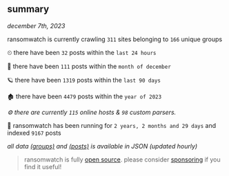 
## summary
_december 7th, 2023_

ransomwatch is currently crawling `311` sites belonging to `166` unique groups

⏲ there have been `32` posts within the `last 24 hours`

🦈 there have been `111` posts within the `month of december`

🪐 there have been `1319` posts within the `last 90 days`

🏚 there have been `4479` posts within the `year of 2023`

_⚙️ there are currently `115` online hosts & `98` custom parsers._

🦕 ransomwatch has been running for `2 years, 2 months and 29 days` and indexed `9167` posts

_all data  [(groups)](http://ransomwhat.telemetry.ltd/groups) and [(posts)](http://ransomwhat.telemetry.ltd/posts) is available in JSON (updated hourly)_

> ransomwatch is fully [open source](https://github.com/joshhighet/ransomwatch#ransomwatch--). please consider [sponsoring](https://github.com/sponsors/joshhighet) if you find it useful!
